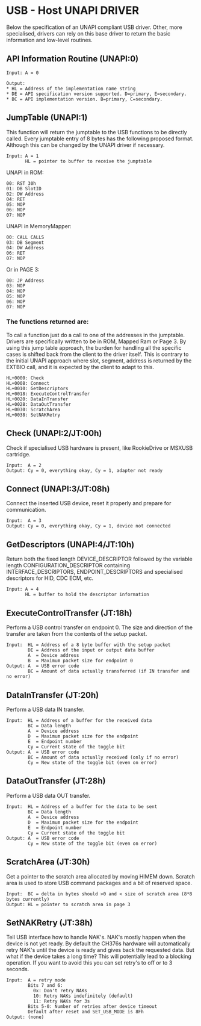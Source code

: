 # USB - Host UNAPI DRIVER
Below the specification of an UNAPI compliant USB driver. Other, more specialised, drivers can rely on this base driver to return the basic information and low-level routines.

## API Information Routine (UNAPI:0)
```
Input: A = 0

Output:
* HL = Address of the implementation name string
* DE = API specification version supported. D=primary, E=secondary.
* BC = API implementation version. B=primary, C=secondary.
```

## JumpTable (UNAPI:1)
This function will return the jumptable to the USB functions to be directly called. 
Every jumptable entry of 8 bytes has the following proposed format. 
Although this can be changed by the UNAPI driver if necessary.
```
Input: A = 1
       HL = pointer to buffer to receive the jumptable
```
UNAPI in ROM:
```
00: RST 30h
01: DB SlotID
02: DW Address
04: RET
05: NOP
06: NOP
07: NOP
```
UNAPI in MemoryMapper:
```
00: CALL CALLS
03: DB Segment
04: DW Address
06: RET
07: NOP
```
Or in PAGE 3:
```
00: JP Address
03: NOP
04: NOP
05: NOP
06: NOP
07: NOP
```
### The functions returned are:
To call a function just do a call to one of the addresses in the jumptable.
Drivers are specifically written to be in ROM, Mapped Ram or Page 3. 
By using this jump table approach, the burden for handling all the specific cases is shifted back from the client to the driver itself. 
This is contrary to the initial UNAPI approach where slot, segment, address is returned by the EXTBIO call, and it is expected by the client to adapt to this.
```
HL+0000: Check
HL+0008: Connect
HL+0010: GetDescriptors
HL+0018: ExecuteControlTransfer
HL+0020: DataInTransfer
HL+0028: DataOutTransfer
HL+0030: ScratchArea
HL+0038: SetNAKRetry
```
## Check (UNAPI:2/JT:00h)
Check if specialised USB hardware is present, like RookieDrive or MSXUSB cartridge.
```
Input:  A = 2
Output: Cy = 0, everything okay, Cy = 1, adapter not ready
```

## Connect (UNAPI:3/JT:08h)
Connect the inserted USB device, reset it properly and prepare for communication.
```
Input:  A = 3
Output: Cy = 0, everything okay, Cy = 1, device not connected
```

## GetDescriptors (UNAPI:4/JT:10h)
Return both the fixed length DEVICE_DESCRIPTOR followed by the variable length CONFIGURATION_DESCRIPTOR containing INTERFACE_DESCRIPTORS, ENDPOINT_DESCRIPTORS and specialised descriptors for HID, CDC ECM, etc.
```
Input: A = 4
       HL = buffer to hold the descriptor information
```

## ExecuteControlTransfer (JT:18h)
Perform a USB control transfer on endpoint 0. The size and direction of the transfer are taken from the contents of the setup packet.
```
Input:  HL = Address of a 8 byte buffer with the setup packet
        DE = Address of the input or output data buffer
        A  = Device address
        B  = Maximum packet size for endpoint 0
Output: A  = USB error code
        BC = Amount of data actually transferred (if IN transfer and no error)
```
## DataInTransfer (JT:20h)
Perform a USB data IN transfer.
```
Input:  HL = Address of a buffer for the received data
        BC = Data length
        A  = Device address
        D  = Maximum packet size for the endpoint
        E  = Endpoint number
        Cy = Current state of the toggle bit
Output: A  = USB error code
        BC = Amount of data actually received (only if no error)
        Cy = New state of the toggle bit (even on error)
```
## DataOutTransfer (JT:28h)
Perform a USB data OUT transfer.
```
Input:  HL = Address of a buffer for the data to be sent
        BC = Data length
        A  = Device address
        D  = Maximum packet size for the endpoint
        E  = Endpoint number
        Cy = Current state of the toggle bit
Output: A  = USB error code
        Cy = New state of the toggle bit (even on error)
```
## ScratchArea (JT:30h)
Get a pointer to the scratch area allocated by moving HIMEM down. Scratch area is used to store USB command packages and a bit of reserved space.
```
Input:  BC = delta in bytes should >0 and < size of scratch area (8*8 bytes currently)
Output: HL = pointer to scratch area in page 3
```

## SetNAKRetry (JT:38h)
Tell USB interface how to handle NAK's. NAK's mostly happen when the device is not yet ready. 
By default the CH376s hardware will automatically retry NAK's until the device is ready and gives back the requested data. But what if the device takes a long time? This will potentially lead to a blocking operation. If you want to avoid this you can set retry's to off or to 3 seconds.
```
Input:  A = retry mode
        Bits 7 and 6:
          0x: Don't retry NAKs
          10: Retry NAKs indefinitely (default)
          11: Retry NAKs for 3s
        Bits 5-0: Number of retries after device timeout
        Default after reset and SET_USB_MODE is 8Fh
Output: (none)
```